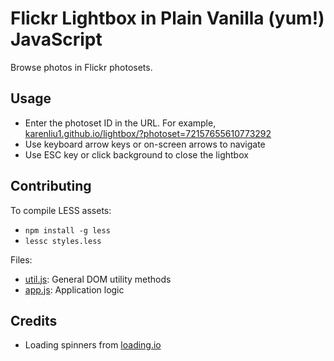 # Flickr Lightbox in Plain Vanilla (yum!) JavaScript

Browse photos in Flickr photosets.

## Usage

* Enter the photoset ID in the URL. For example,
[karenliu1.github.io/lightbox/?photoset=72157655610773292](https://karenliu1.github.io/lightbox/?photoset=72157655610773292)
* Use keyboard arrow keys or on-screen arrows to navigate
* Use ESC key or click background to close the lightbox

## Contributing

To compile LESS assets:
* `npm install -g less`
* `lessc styles.less`

Files:
* [util.js](util.js): General DOM utility methods
* [app.js](app.js): Application logic

## Credits

* Loading spinners from [loading.io](http://loading.io/)
